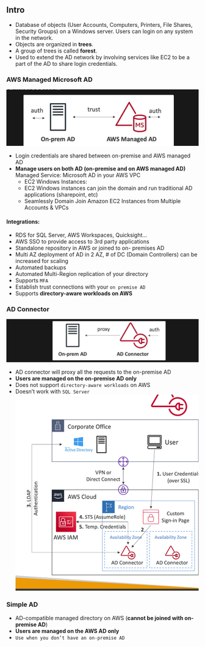 
## Intro

- Database of objects (User Accounts, Computers, Printers, File Shares, Security Groups) on a Windows server. Users can login on any system in the network.
- Objects are organized in **trees**. 
- A group of trees is called **forest**.
- Used to extend the AD network by involving services like EC2 to be a part of the AD to share login credentials.

### AWS Managed Microsoft AD

![alt text](image-4.png)

- Login credentials are shared between on-premise and AWS managed AD
- **Manage users on both AD (on-premise and on AWS managed AD)**
Managed Service: Microsoft AD in your AWS VPC
    - EC2 Windows Instances:
    - EC2 Windows instances can join the domain and run
    traditional AD applications (sharepoint, etc)
    - Seamlessly Domain Join Amazon EC2 Instances from
    Multiple Accounts & VPCs
#### Integrations:
- RDS for SQL Server, AWS Workspaces, Quicksight…
- AWS SSO to provide access to 3rd party applications
- Standalone repository in AWS or joined to on- premises AD
- Multi AZ deployment of AD in 2 AZ, # of DC
(Domain Controllers) can be increased for scaling
- Automated backups
- Automated Multi-Region replication of your directory
- Supports `MFA`
- Establish trust connections with your `on premise AD`
- Supports **directory-aware workloads on AWS**

### AD Connector

![alt text](image-5.png)

- AD connector will proxy all the requests to the on-premise AD
- **Users are managed on the on-premise AD only**
- Does not support `directory-aware workloads` on AWS
- Doesn’t work with `SQL Server`
![alt text](image-10.png)
### Simple AD

- AD-compatible managed directory on AWS (**cannot be joined with on-premise AD**)
- **Users are managed on the AWS AD only**
- `Use when you don’t have an on-premise AD`